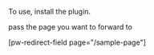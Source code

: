 To use, install the plugin.

pass the page you want to forward to

[pw-redirect-field page="/sample-page"]